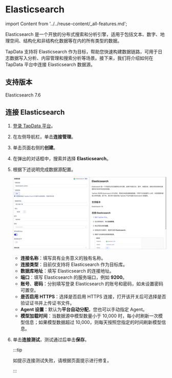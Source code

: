 # Elasticsearch
import Content from '../../reuse-content/_all-features.md';

<Content />

Elasticsearch 是一个开放的分布式搜索和分析引擎，适用于包括文本、数字、地理空间、结构化和非结构化数据等在内的所有类型的数据。

TapData 支持将 Elasticsearch 作为目标，帮助您快速构建数据链路，可用于日志数据写入分析、内容管理和搜索分析等场景。接下来，我们将介绍如何在 TapData 平台中连接 Elasticsearch 数据源。

## 支持版本

Elasticsearch 7.6

## 连接 Elasticsearch

1. [登录 TapData 平台](../../user-guide/log-in.md)。

2. 在左侧导航栏，单击**连接管理**。

3. 单击页面右侧的**创建**。

4. 在弹出的对话框中，搜索并选择 **Elasticsearch**。

5. 根据下述说明完成数据源配置。

   ![Elasticsearch 连接示例](../../images/elasticsearch_connection_setting.png)

   * **连接名称**：填写具有业务意义的独有名称。
   * **连接类型**：目前仅支持将 Elasticsearch 作为目标库。
   * **数据库地址**：填写 Elasticsearch 的连接地址。
   * **端口**：填写 Elasticsearch 的服务端口，例如 **9200**。
   * **账号**、**密码**：分别填写登录 Elasticsearch 的账号和密码，如未设置密码可置空。
   * **是否启用 HTTPS**：选择是否启用 HTTPS 连接，打开该开关后可选择是否验证证书并上传证书文件。
   * **Agent 设置**：默认为**平台自动分配**，您也可以手动指定 Agent。
   * **模型加载时间**：当数据源中模型数量小于 10,000 时，每小时刷新一次模型信息；如果模型数据超过 10,000，则每天按照您指定的时间刷新模型信息。

6. 单击**连接测试**，测试通过后单击**保存**。

   :::tip

   如提示连接测试失败，请根据页面提示进行修复。

   :::

